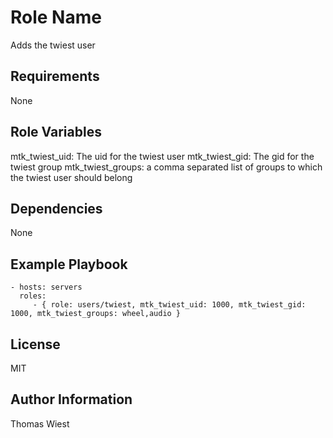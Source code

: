 Role Name
========

Adds the twiest user

Requirements
------------

None

Role Variables
--------------

mtk_twiest_uid: The uid for the twiest user
mtk_twiest_gid: The gid for the twiest group
mtk_twiest_groups: a comma separated list of groups to which the twiest user should belong


Dependencies
------------

None

Example Playbook
-------------------------

    - hosts: servers
      roles:
         - { role: users/twiest, mtk_twiest_uid: 1000, mtk_twiest_gid: 1000, mtk_twiest_groups: wheel,audio }

License
-------

MIT

Author Information
------------------

Thomas Wiest
